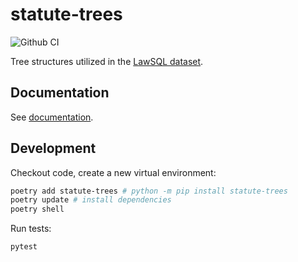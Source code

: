 # statute-trees

![Github CI](https://github.com/justmars/statute-trees/actions/workflows/main.yml/badge.svg)

Tree structures utilized in the [LawSQL dataset](https://lawsql.com).

## Documentation

See [documentation](https://justmars.github.io/statute-trees).

## Development

Checkout code, create a new virtual environment:

```sh
poetry add statute-trees # python -m pip install statute-trees
poetry update # install dependencies
poetry shell
```

Run tests:

```sh
pytest
```
